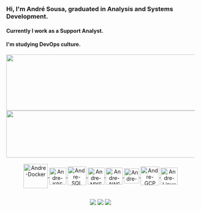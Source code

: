 
 ### Hi, I'm André Sousa, graduated in Analysis and Systems Development.
  #### Currently I work as a Support Analyst.
  #### I'm studying DevOps culture.


<div align="center">
  <a href="https://github.com/ardssj">
  <img height="150em" width="600em" src="https://github-readme-stats.vercel.app/api?username=ardssj&show_icons=true&theme=github_dark&include_all_commits=true&count_private=true"/>
  <img height="126em" width="600em" src="https://github-readme-stats.vercel.app/api/top-langs/?username=ardssj&layout=compact&theme=github_dark"/>
</div>
  
  <div align="center"><br>
  <img align="center" alt="Andre-Docker" height="65" width="65" src="https://cdn.jsdelivr.net/gh/devicons/devicon/icons/docker/docker-original.svg">
  <img align="center" alt="Andre-K8S" height="45" width="45" src="https://cdn.jsdelivr.net/gh/devicons/devicon/icons/kubernetes/kubernetes-plain.svg">
  <img align="center" alt="Andre-SQL" height="50" width="50" src="https://cdn.jsdelivr.net/gh/devicons/devicon/icons/microsoftsqlserver/microsoftsqlserver-plain.svg">
  <img align="center" alt="Andre-MYSQL" height="45" width="45" src="https://cdn.jsdelivr.net/gh/devicons/devicon/icons/mysql/mysql-original.svg">
  <img align="center" alt="Andre-AWS" height="45" width="45" src="https://cdn.jsdelivr.net/gh/devicons/devicon/icons/amazonwebservices/amazonwebservices-original.svg">
  <img align="center" alt="Andre-Azure" height="40" width="40" src="https://cdn.jsdelivr.net/gh/devicons/devicon/icons/azure/azure-original.svg">
  <img align="center" alt="Andre-GCP" height="50" width="50" src="https://cdn.jsdelivr.net/gh/devicons/devicon/icons/googlecloud/googlecloud-original.svg">
  <img align="center" alt="Andre-Linux" height="45" width="45" src="https://cdn.jsdelivr.net/gh/devicons/devicon/icons/linux/linux-original.svg">
  
  ##
 
<div> 
  <a href = "mailto:ardssj@gmail.com"><img src="https://img.shields.io/badge/Gmail-D14836?style=for-the-badge&logo=gmail&logoColor=white" target="_blank"></a>
  <a href="https://instagram.com/arssj_" target="_blank"><img src="https://img.shields.io/badge/Instagram-E4405F?style=for-the-badge&logo=instagram&logoColor=white" target="_blank"></a>
  <a href="https://www.linkedin.com/in/ardssj" target="_blank"><img src="https://img.shields.io/badge/-LinkedIn-%230077B5?style=for-the-badge&logo=linkedin&logoColor=white" target="_blank"></a> 
 
</div>
